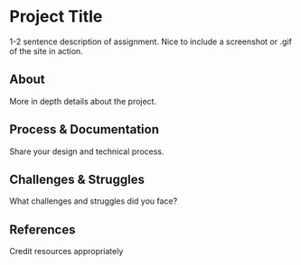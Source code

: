 # Project Title
1-2 sentence description of assignment. Nice to include a screenshot or .gif of the site in action.
 ## About
More in depth details about the project.
## Process & Documentation
Share your design and technical process.
## Challenges & Struggles
What challenges and struggles did you face?
## References
Credit resources appropriately
